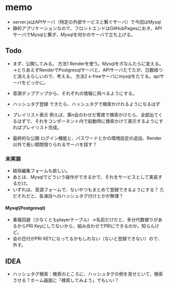 # memo

* server.jsはAPIサーバ（特定の外部サービスと繋ぐサーバ）で今回はMysql
* 静的アプリケーションなので、フロントエンドはGitHubPagesにおき、APIサーバでMysqlと繋ぎ、Mysqlを何かのサーバで立ち上げる。

## Todo
* まず、公開してみる。
    方法1 Renderを使う。Mysqlをポなんたらに変える。
      →とりあえずRenderでPostgresqlサーバと、APIサーバたてたが、日数経つと消えるらしいので、考える。
    方法2 x-freeサーバにmysqlをたてる。apiサーバをどっかに。


* 音源ポップアップから、それぞれの情報に飛べるようにする。
* ハッシュタグ登録
    できたら、ハッシュタグで検索かけれるようになるはず
* プレイリスト表示
    例えば、第n会のわせだ寄席で検索かけたら、全部出てくるはずで、それをコンポーネント内で起動時に検索かけて表示するようにすればプレイリスト完成。
* 最終的な公開
    ログイン機能と、パスワードとかの環境設定の追加、Render以外で長い期間借りられるサーバを探す？

### 未実装
* 結局編集フォームも欲しい。
* あとは、Mysqlでどういう操作ができるかで、それをサービスとして実装するだけ。
* いずれは、音源フォームで、ないやつもまとめて登録できるようにする？
    ただそれだと、各演目へのハッシュタグ付けとかが無理？

#### Mysql(Postgresql)
* 重複回避（少なくともplayerテーブル）->名前だけだと、多分代数被りがあるからPRI Keyにしてないから、組み合わせでPRIにできるのか。知らんけど。
* 会の日付がPRI KEYになってるかもしれない（ないと登録できない）ので、外す。

## IDEA
* ハッシュタグ検索：検索のところに、ハッシュタグの例を見せといて、検索させる？ホーム画面に「検索してみよう」でもいい？
